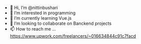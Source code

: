 - 👋 Hi, I’m @nittinbushari
- 👀 I’m interested in programming
- 🌱 I’m currently learning Vue.js 
- 💞️ I’m looking to collaborate on Banckend projects
- 📫 How to reach me ... https://www.upwork.com/freelancers/~016634844c91c7facd

<!---
nittinbushari/nittinbushari is a ✨ special ✨ repository because its `README.md` (this file) appears on your GitHub profile.
You can click the Preview link to take a look at your changes.
--->
